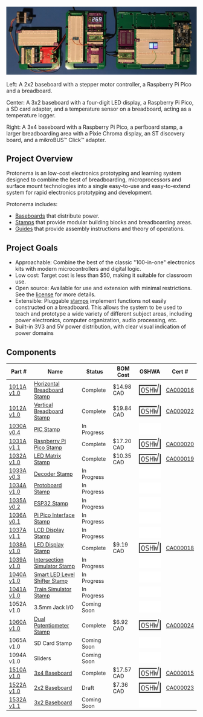 ![Photo of three different Protonema baseboards with various modules](./images/header.jpg)

Left: A 2x2 baseboard with a stepper motor controller, a Raspberry Pi Pico and a breadboard.

Center: A 3x2 baseboard with a four-digit LED display, a Raspberry Pi Pico, a SD card adapter, and a temperature sensor on a breadboard, acting as a temperature logger.

Right: A 3x4 baseboard with a Raspberry Pi Pico, a perfboard stamp, a larger breadboarding area with a Pixie Chroma display, an ST discovery board, and a mikroBUS™ Click™ adapter.

## Project Overview
Protonema is an low-cost electronics prototyping and learning system designed to combine the best of breadboarding, microprocessors and surface mount technologies into a single easy-to-use and easy-to-extend system for rapid electronics prototyping and development.

Protonema includes:
* [Baseboards](baseboards/readme.md) that distribute power.
* [Stamps](stamps/readme.md) that provide modular building blocks and breadboarding areas.
* [Guides](guides/readme.md) that provide assembly instructions and theory of operations.

## Project Goals
* Approachable: Combine the best of the classic "100-in-one" electronics kits with modern microcontrollers and digital logic.
* Low cost: Target cost is less than $50, making it suitable for classroom use.
* Open source: Available for use and extension with minimal restrictions. See the [license](./license,md) for more details.
* Extensible: Pluggable [stamps](stamps/readme.md) implement functions not easily constructed on a breadboard. This allows the system to be used to teach and prototype a wide variety of different subject areas, including power electronics, computer organization, audio processing, etc.
* Built-in 3V3 and 5V power distribution, with clear visual indication of power domains

## Components

Part # | Name | Status | BOM Cost | OSHWA | Cert # |
|-|-|-|-|-|-|
| [1011A v1.0](./stamps/1011A) | [Horizontal Breadboard Stamp](./stamps/1011A) | Complete | $14.98 CAD | ![OSHWA Logo](./images/oshwa_cert_logo.png) | [CA000016](https://certification.oshwa.org/ca000016.html) |
| [1012A v1.0](./stamps/1012A) | [Vertical Breadboard Stamp](./stamps/1012A)  | Complete | $19.84 CAD | ![OSHWA Logo](./images/oshwa_cert_logo.png) | [CA000022](https://certification.oshwa.org/ca000022.html) |
| [1030A v0.4](./stamps/1030A) | [PIC Stamp](./stamps/1030A) | In Progress | | ![Not OSHWA Certified](./images/oshwa_cert_no.png) | |
| [1031A v1.1](./stamps/1031A) | [Raspberry Pi Pico Stamp](./stamps/1031A) | Complete | $17.20 CAD | ![OSHWA Logo](./images/oshwa_cert_logo.png) | [CA000020](https://certification.oshwa.org/ca000020.html) |
| [1032A v1.0](./stamps/1032A) | [LED Matrix Stamp](./stamps/1032A) | Complete | $10.35 CAD | ![OSHWA Logo](./images/oshwa_cert_logo.png) | [CA000019](https://certification.oshwa.org/ca000019.html) |
| [1033A v0.3](./stamps/1033A) | [Decoder Stamp](./stamps/1033A) | In Progress | | ![Not OSHWA Certified](./images/oshwa_cert_no.png) | |
| [1034A v1.0](./stamps/1034A) | [Protoboard Stamp](./stamps/1034A) | In Progress | | ![Not OSHWA Certified](./images/oshwa_cert_no.png) | |
| [1035A v0.2](./stamps/1035A) | [ESP32 Stamp](./stamps/1035A) | In Progress | | ![Not OSHWA Certified](./images/oshwa_cert_no.png) | |
| [1036A v0.1](./stamps/1036A) | [Pi Pico Interface Stamp](./stamps/1036A) | In Progress | | ![Not OSHWA Certified](./images/oshwa_cert_no.png) | |
| [1037A v1.1](./stamps/1037A) | [LCD Display Stamp](./stamps/1037A) | In Progress | | ![Not OSHWA Certified](./images/oshwa_cert_no.png) | |
| [1038A v1.0](./stamps/1038A) | [LED Display Stamp](./stamps/1038A) | Complete | $9.19 CAD | ![OSHWA Logo](./images/oshwa_cert_logo.png) | [CA000018](https://certification.oshwa.org/ca000018.html) |
| [1039A v1.0](./stamps/1039A) | [Intersection Simulator Stamp](./stamps/1039A) | In Progress | | ![Not OSHWA Certified](./images/oshwa_cert_no.png) | |
| [1040A v1.0](./stamps/1040A) | [Smart LED Level Shifter Stamp](./stamps/1040A) | In Progress | | ![Not OSHWA Certified](./images/oshwa_cert_no.png) | |
| [1041A v1.0](./stamps/1041A) | [Train Simulator Stamp](./stamps/1041A) | In Progress | | ![Not OSHWA Certified](./images/oshwa_cert_no.png) | |
| 1052A v1.0 | 3.5mm Jack I/O | Coming Soon | | ![Not OSHWA Certified](./images/oshwa_cert_no.png) | |
| [1060A v1.0](./stamps/1060A) | [Dual Potentiometer Stamp](./stamps/1060A)  | Complete | $6.92 CAD | ![OSHWA Logo](./images/oshwa_cert_logo.png) | [CA000024](https://certification.oshwa.org/ca000024.html) |
| 1065A v1.0 | SD Card Stamp | Coming Soon | | ![Not OSHWA Certified](./images/oshwa_cert_no.png) | |
| 1094A v1.0 | Sliders | Coming Soon | | ![Not OSHWA Certified](./images/oshwa_cert_no.png) | |
| [1510A v1.0](./baseboards/1510A) | [3x4 Baseboard](./baseboards/1510A) | Complete | $17.57 CAD | ![OSHWA Logo](./images/oshwa_cert_logo.png) | [CA000015](https://certification.oshwa.org/ca000015.html) |
| [1522A v1.0](./baseboards/1522A) | [2x2 Baseboard](./baseboards/1522A) | Draft | $7.36 CAD | ![OSHWA Logo](./images/oshwa_cert_logo.png) | [CA000023](https://certification.oshwa.org/ca000023.html) |
| [1532A v1.1](./baseboards/1532A) | [3x2 Baseboard](./baseboards/1532A) | Coming Soon | | ![Not OSHWA Certified](./images/oshwa_cert_no.png) | |
